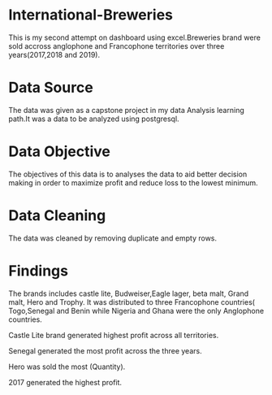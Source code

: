 # International-Breweries
This is my second attempt on dashboard using excel.Breweries brand were sold accross anglophone and Francophone territories over three years(2017,2018 and 2019).
# Data Source
The data was given as a capstone project in my data Analysis learning path.It was a data to be analyzed 
using postgresql.

# Data Objective 
The objectives of this data is to analyses the data to aid better decision making in order to maximize profit and reduce loss to the lowest minimum. 

# Data Cleaning
The data was cleaned by removing duplicate and empty rows.

# Findings
The brands includes castle lite, Budweiser,Eagle lager, beta malt, Grand malt, Hero and Trophy.
It was distributed to three Francophone countries( Togo,Senegal and Benin while Nigeria and Ghana were the only Anglophone countries.

Castle Lite brand generated highest profit across all territories.

Senegal generated the most profit across the three years.

Hero was sold the most (Quantity).

2017 generated the highest profit.
